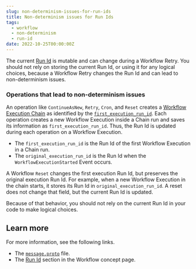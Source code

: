 ```yaml
---
slug: non-determinism-issues-for-run-ids
title: Non-determinism issues for Run Ids
tags:
  - workflow
  - non-determinism
  - run-id
date: 2022-10-25T00:00:00Z
---
```


The current [Run Id](/workflows#run-id) is mutable and can change during a Workflow Retry.
You should not rely on storing the current Run Id, or using it for any logical choices, because a Workflow Retry changes the Run Id and can lead to non-determinism issues.

<!-- truncate -->

### Operations that lead to non-determinism issues

An operation like `ContinueAsNew`, `Retry`, `Cron`, and `Reset` creates a [Workflow Execution Chain](/workflows#workflow-execution-chain) as identified by the [`first_execution_run_id`](https://github.com/temporalio/api/blob/master/temporal/api/history/v1/message.proto).
Each operation creates a new Workflow Execution inside a Chain run and saves its information as `first_execution_run_id`.
Thus, the Run Id is updated during each operation on a Workflow Execution.

- The `first_execution_run_id` is the Run Id of the first Workflow Execution in a Chain run.
- The `original_execution_run_id` is the Run Id when the `WorkflowExecutionStarted` Event occurs.

A Workflow `Reset` changes the first execution Run Id, but preserves the original execution Run Id.
For example, when a new Workflow Execution in the chain starts, it stores its Run Id in `original_execution_run_id`.
A reset does not change that field, but the current Run Id is updated.

Because of that behavior, you should not rely on the current Run Id in your code to make logical choices.

## Learn more

For more information, see the following links.

- The [`message.proto`](https://github.com/temporalio/api/blob/master/temporal/api/history/v1/message.proto#L75-L82) file.
- The [Run Id](/workflows#run-id) section in the Workflow concept page.
